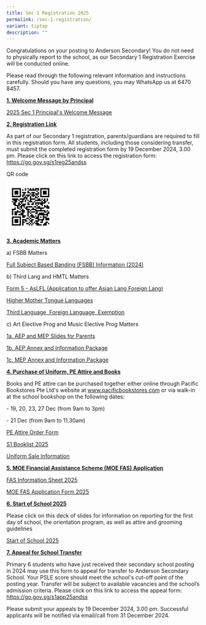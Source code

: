 ```yaml
---
title: Sec 1 Registration 2025
permalink: /sec-1-registration/
variant: tiptap
description: ""
---
```

<p>Congratulations on your posting to Anderson Secondary! You do not need
to physically report to the school, as our Secondary 1 Registration Exercise
will be conducted online.</p>
<p>Please read through the following relevant information and instructions
carefully. Should you have any questions, you may WhatsApp us at 6470 8457.</p>
<p></p>
<p><strong><u>1. Welcome Message by Principal</u></strong>
</p>
<p><a href="/files/Temp/2024 Year End/2025_Sec_1_Principal_s_Welcome_Message.pdf" rel="noopener nofollow" target="_blank">2025 Sec 1 Principal's Welcome Message</a>
</p>
<p></p>
<p><strong><u>2. Registration Link</u></strong>
</p>
<p>As part of our Secondary 1 registration, parents/guardians are required
to fill in this registration form. All students, including those considering
transfer, must submit the completed registration form by 19 December 2024,
3.00 pm. Please click on this link to access the registration form: <a href="https://go.gov.sg/s1reg25andss" rel="noopener noreferrer nofollow" target="_blank">https://go.gov.sg/s1reg25andss</a>
</p>
<p>QR code</p>
<div class="isomer-image-wrapper">
<img style="width: 25%;" height="auto" width="100%" alt="2025 Sec 1 Registration" src="/images/Temp photo/2025 sec 1 registration qr_code.jpg">
</div>
<p></p>
<p><strong><u>3. Academic Matters</u></strong>
</p>
<p>a) FSBB Matters</p>
<p><a href="/files/Temp/2024 Year End/Full_Subject_Based_Banding__FSBB__Information__2024_.pdf" rel="noopener nofollow" target="_blank">Full Subject Based Banding (FSBB) Information (2024)</a>
</p>
<p>b) Third Lang and HMTL Matters</p>
<p><a href="/files/Temp/2024 Year End/Form_5___AsLFL__Application_to_offer_Asian_Lang_Foreign_Lang_.pdf" rel="noopener nofollow" target="_blank">Form 5 - AsLFL (Application to offer Asian Lang Foreign Lang)</a>
</p>
<p><a href="/files/Temp/2024 Year End/Higher_Mother_Tongue_Languages.pdf" rel="noopener nofollow" target="_blank">Higher Mother Tongue Languages</a>
</p>
<p><a href="/files/Temp/2024 Year End/Third_Language__Foreign_Language__Exemption.pdf" rel="noopener nofollow" target="_blank">Third Language, Foreign Language, Exemption</a>
</p>
<p>c) Art Elective Prog and Music Elective Prog Matters</p>
<p><a href="/files/Temp/2024 Year End/1a__AEP_and_MEP_Slides_for_Parents.pdf" rel="noopener nofollow" target="_blank">1a. AEP and MEP Slides for Parents</a>
</p>
<p><a href="/files/Temp/2024 Year End/1b__AEP_Annex_and_Information_Package.pdf" rel="noopener nofollow" target="_blank">1b. AEP Annex and Information Package</a>
</p>
<p><a href="/files/Temp/2024 Year End/1c__MEP_Annex_and_Information_Package.pdf" rel="noopener nofollow" target="_blank">1c. MEP Annex and Information Package</a>
</p>
<p></p>
<p><strong><u>4. Purchase of Uniform, PE Attire and Books</u></strong>
</p>
<p>Books and PE attire can be purchased together either online through Pacific
Bookstores Pte Ltd's website at <a href="http://www.pacificbookstores.com" rel="noopener noreferrer nofollow" target="_blank">www.pacificbookstores.com</a> or
via walk-in at the school bookshop on the following dates:</p>
<p>- 19, 20, 23, 27 Dec (from 9am to 3pm)</p>
<p>- 21 Dec (from 9am to 11.30am)</p>
<p><a href="/files/Temp/2024 Year End/PE_Attire_Order_Form.pdf" rel="noopener nofollow" target="_blank">PE Attire Order Form</a>
</p>
<p><a href="/files/Temp/2024 Year End/S1_Booklist_2025.pdf" rel="noopener nofollow" target="_blank">S1 Booklist 2025</a>
</p>
<p><a href="/files/Temp/2024 Year End/Uniform_Sale_Information.pdf" rel="noopener nofollow" target="_blank">Uniform Sale Information</a>
</p>
<p></p>
<p><strong><u>5. MOE Financial Assistance Scheme (MOE FAS) Application</u></strong>
</p>
<p><a href="/files/Temp/2024 Year End/FAS_Information_Sheet_2025.pdf" rel="noopener nofollow" target="_blank">FAS Information Sheet 2025</a>
</p>
<p><a href="/files/Temp/2024 Year End/MOE_FAS_Application_Form_2025.pdf" rel="noopener nofollow" target="_blank">MOE FAS Application Form 2025</a>
</p>
<p></p>
<p><strong><u>6. Start of School 2025</u></strong>
</p>
<p>Please click on this deck of slides for information on reporting for the
first day of school, the orientation program, as well as attire and grooming
guidelines</p>
<p></p>
<p><a href="/files/Temp/2024 Year End/Start_of_School_2025.pdf" rel="noopener nofollow" target="_blank">Start of School 2025</a>
</p>
<p></p>
<p><strong><u>7. Appeal for School Transfer</u></strong>
</p>
<p>Primary 6 students who have just received their secondary school posting
in 2024 may use this form to appeal for transfer to Anderson Secondary
School. Your PSLE score should meet the school's cut-off point of the posting
year. Transfer will be subject to available vacancies and the school’s
admission criteria. Please click on this link to access the appeal form:
<a href="https://go.gov.sg/s1app25andss" rel="noopener noreferrer nofollow" target="_blank">https://go.gov.sg/s1app25andss</a>
</p>
<p>Please submit your appeals by 19 December 2024, 3.00 pm. Successful applicants
will be notified via email/call from 31 December 2024.</p>